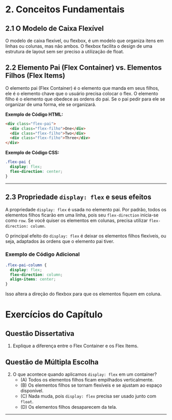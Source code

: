 # **2. Conceitos Fundamentais**

## **2.1 O Modelo de Caixa Flexível**
O modelo de caixa flexível, ou flexbox, é um modelo que organiza itens em linhas ou colunas, mas não ambos. O flexbox facilita o design de uma estrutura de layout sem ser preciso a utilização de float.

## **2.2 Elemento Pai (Flex Container) vs. Elementos Filhos (Flex Items)**
O elemento pai (Flex Container) é o elemento que manda em seus filhos, ele é o elemento chave que o usuário precisa colocar o flex. O elemento filho é o elemento que obedece as ordens do pai. Se o pai pedir para ele se organizar de uma forma, ele se organizará.

**Exemplo de Código HTML:**
```html
<div class="flex-pai">
  <div class="flex-filho">One</div>
  <div class="flex-filho">Two</div>
  <div class="flex-filho">Three</div>
</div>
```

**Exemplo de Código CSS:**
```css
.flex-pai {
  display: flex;
  flex-direction: center;
}
```

---

## **2.3 Propriedade `display: flex` e seus efeitos**

A propriedade `display: flex` é usada no elemento pai. Por padrão, todos os elementos filhos ficarão em uma linha, pois seu `flex-direction` inicia-se como `row`. Se você quiser os elementos em colunas, precisa utilizar `flex-direction: column`.

O principal efeito do `display: flex` é deixar os elementos filhos flexíveis, ou seja, adaptados às ordens que o elemento pai tiver.

### **Exemplo de Código Adicional**

```css
.flex-pai-column {
  display: flex;
  flex-direction: column;
  align-items: center;
}
```

Isso altera a direção do flexbox para que os elementos fiquem em coluna.

# **Exercícios do Capítulo**

## **Questão Dissertativa**

1. Explique a diferença entre o Flex Container e os Flex Items.

## **Questão de Múltipla Escolha**

2. O que acontece quando aplicamos `display: flex` em um container?
   - (A) Todos os elementos filhos ficam empilhados verticalmente.
   - (B) Os elementos filhos se tornam flexíveis e se ajustam ao espaço disponível.
   - (C) Nada muda, pois `display: flex` precisa ser usado junto com `float`.
   - (D) Os elementos filhos desaparecem da tela.
   
---

